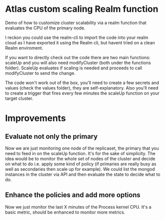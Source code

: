 # Atlas custom scaling Realm function
Demo of how to customize cluster scalability via a realm function that evaluates the CPU of the primary node.

I reckon you could use the realm-cli to import the code into your realm cloud as I have exported it using the Realm cli, but havent tried on a clean Realm enviroment.

If you want to directly check out the code there are two main functions: scaleUp and you will also need modifyCluster (both under the functions folder). ScaleUp evaluates if scaling is needed and proceeds to call modifyCluster to send the change.

The code won't work out of the box, you'll need to create a few secrets and values (check the values folder), they are self-explanatory.
Also you'll need to create a trigger that fires every few minutes the scaleUp function on your target cluster.


# Improvements

## Evaluate not only the primary
Now we are just monitoring one node of the replicaset, the primary that you need to feed in on the scaleUp function. It's for the sake of simplicity. 
The idea would be to monitor the whole set of nodes of the cluster and decide on what to do i.e. apply some kind of policy (if primaries are really busy as well as secondaries then scale up for example).
We could list the mongod instances in the cluster via API and then evaluate the state to decide what to do.

## Enhance the policies and add more options
Now we just monitor the last X minutes of the Process kernel CPU. It's a basic metric, should be enhanced to monitor more metrics.
